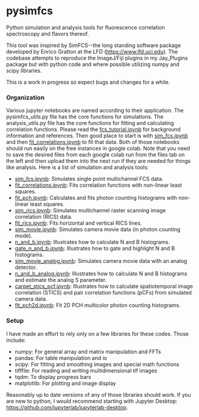 # pysimfcs
Python simulation and analysis tools for fluorescence correlation spectroscopy and flavors thereof.

This tool was inspired by SimFCS--the long standing software package developed by Enrico Gratton at the LFD (https://www.lfd.uci.edu).  The codebase attempts to reproduce the ImageJ/Fiji plugins in my Jay_Plugins package but with python code and where possible utilizing numpy and scipy libraries.

This is a work in progress so expect bugs and changes for a while.

### Organization
Various jupyter notebooks are named according to their application.  The pysimfcs_utils.py file has the core functions for simulations.  The analysis_utils.py file has the core functions for fitting and calculating correlation functions.  Please read the [fcs_tutorial.ipynb](tutorials/fcs_tutorial.ipynb) for background information and references.  Then good place to start is with [sim_fcs.ipynb](sim_fcs.ipynb) and then [fit_correlations.ipynb](fit_correlations.ipynb) to fit that data.  Both of those notebooks should run easily on the free instances in google colab.  Note that you need to save the desired files from each google colab run from the files tab on the left and then upload them into the next run if they are needed for things like analysis.  Here is a list of simulation and analysis tools:

* [sim_fcs.ipynb](sim_fcs.ipynb): Simulates single point multichannel FCS data.
* [fit_correlations.ipynb](fit_correlations.ipynb): Fits correlation functions with non-linear least squares.
* [fit_pch.ipynb](fit_pch.ipynb): Calculates and fits photon counting histograms with non-linear least squares.
* [sim_rics.ipynb](sim_rics.ipynb): Simulates multichannel raster scanning image correlation (RICS) data.
* [fit_rics.ipynb](fit_rics.ipynb): Fits horizontal and vertical RICS lines.
* [sim_movie.ipynb](sim_movie.ipynb): Simulates camera movie data (in photon counting mode).
* [n_and_b.ipynb](n_and_b.ipynb): Illustrates how to calculate N and B histograms.
* [gate_n_and_b.ipynb](gate_n_and_b.ipynb): Illustrates how to gate and highlight N and B histograms.
* [sim_movie_analog.ipynb](sim_movie_analog.ipynb): Simulates camera movie data with an analog detector.
* [n_and_b_analog.ipynb](n_and_b_analog.ipynb): Illustrates how to calculate N and B histograms and estimate the analog S parameter.
* [carpet_stics_pcf.ipynb](carpet_stics_pcf.ipynb): Illustrates how to calculate spatiotemporal image correlation (STICS) and pair correlation functions (pCFs) from simulated camera data.
* [fit_pch2d.ipynb](fit_pch2d.ipynb): Fit 2D PCH multicolor photon counting histograms.

### Setup
I have made an effort to rely only on a few libraries for these codes.  Those include:
* numpy: For general array and matrix manipulation and FFTs
* pandas: For table manipulation and io
* scipy: For fitting and smoothing images and special math functions
* tifffile: For reading and writing multidimensional tif images
* tqdm: To display progress bars
* matplotlib: For plotting and image display

Reasonably up to date versions of any of those libraries should work.  If you are new to python, I would recommend starting with Jupyter Desktop: https://github.com/jupyterlab/jupyterlab-desktop.
